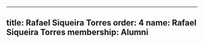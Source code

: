 ---
  title: Rafael Siqueira Torres
  order: 4
  name: Rafael Siqueira Torres
  membership: Alumni
  ---
  